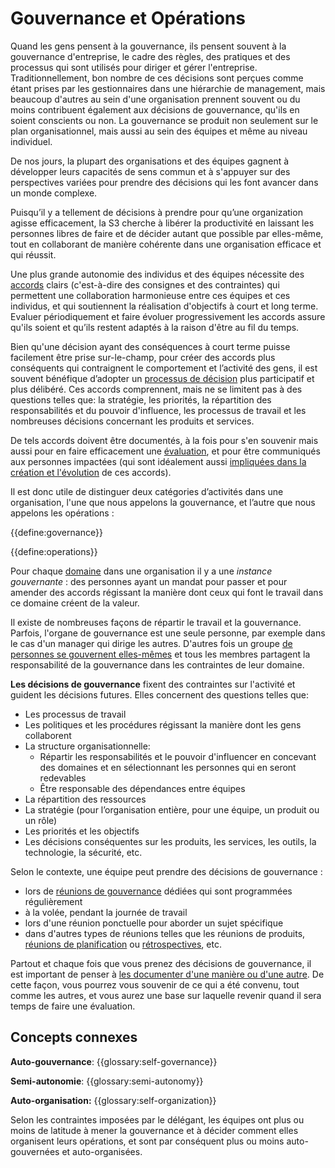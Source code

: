 # Gouvernance et Opérations

Quand les gens pensent à la gouvernance, ils pensent souvent à la gouvernance d'entreprise, le cadre des règles, des pratiques et des processus qui sont utilisés pour diriger et gérer l'entreprise. Traditionnellement, bon nombre de ces décisions sont perçues comme étant prises par les gestionnaires dans une hiérarchie de management, mais beaucoup d'autres au sein d'une organisation prennent souvent ou du moins contribuent également aux décisions de gouvernance, qu'ils en soient conscients ou non. La gouvernance se produit non seulement sur le plan organisationnel, mais aussi au sein des équipes et même au niveau individuel.

De nos jours, la plupart des organisations et des équipes gagnent à développer leurs capacités de sens commun et à s'appuyer sur des perspectives variées pour prendre des décisions qui les font avancer dans un monde complexe.

Puisqu’il y a tellement de décisions à prendre pour qu’une organization agisse efficacement, la S3 cherche à libérer la productivité en laissant les personnes libres de faire et de décider autant que possible par elles-même, tout en collaborant de manière cohérente dans une organisation efficace et qui réussit.

Une plus grande autonomie des individus et des équipes nécessite des [accords](glossary:agreement) clairs (c'est-à-dire des consignes et des contraintes) qui permettent une collaboration harmonieuse entre ces équipes et ces individus, et qui soutiennent la réalisation d'objectifs à court et long terme. Evaluer périodiquement et faire évoluer progressivement les accords assure qu'ils soient et qu’ils restent adaptés à la raison d'être au fil du temps.

Bien qu'une décision ayant des conséquences à court terme puisse facilement être prise sur-le-champ, pour créer des accords plus conséquents qui contraignent le comportement et l’activité des gens, il est souvent bénéfique d’adopter un [processus de décision](section:consent-decision-making) plus participatif et plus délibéré. Ces accords comprennent, mais ne se limitent pas à des questions telles que: la stratégie, les priorités, la répartition des responsabilités et du pouvoir d'influence, les processus de travail et les nombreuses décisions concernant les produits et services.

De tels accords doivent être documentés, à la fois pour s'en souvenir mais aussi pour en faire efficacement une [évaluation](section:evaluate-and-evolve-agreements), et pour être communiqués aux personnes impactées (qui sont idéalement aussi [impliquées dans la création et l'évolution](section:involve-those-affected) de ces accords).

Il est donc utile de distinguer deux catégories d’activités dans une organisation, l'une que nous appelons la gouvernance, et l’autre que nous appelons les opérations :

{{define:governance}}

{{define:operations}}

Pour chaque [domaine](glossary:domain) dans une organisation il y a une *instance gouvernante* : des personnes ayant un mandat pour passer et pour amender des accords régissant la manière dont ceux qui font le travail dans ce domaine créent de la valeur.

Il existe de nombreuses façons de répartir le travail et la gouvernance. Parfois, l'organe de gouvernance est une seule personne, par exemple dans le cas d'un manager qui dirige les autres. D'autres fois un groupe [de personnes se gouvernent elles-mêmes](section:circle) et tous les membres partagent la responsabilité de la gouvernance dans les contraintes de leur domaine.

**Les décisions de gouvernance** fixent des contraintes sur l'activité et guident les décisions futures. Elles concernent des questions telles que: 

- Les processus de travail
- Les politiques et les procédures régissant la manière dont les gens collaborent
- La structure organisationnelle: 
    - Répartir les responsabilités et le pouvoir d'influencer en concevant des domaines et en sélectionnant les personnes qui en seront redevables
    - Être responsable des dépendances entre équipes
- La répartition des ressources
- La stratégie (pour l’organisation entière, pour une équipe, un produit ou un rôle) 
- Les priorités et les objectifs
- Les décisions conséquentes sur les produits, les services, les outils, la technologie, la sécurité, etc.

Selon le contexte, une équipe peut prendre des décisions de gouvernance :

- lors de [réunions de gouvernance](section:governance-meeting) dédiées qui sont programmées régulièrement
- à la volée, pendant la journée de travail
- lors d'une réunion ponctuelle pour aborder un sujet spécifique
- dans d'autres types de réunions telles que les réunions de produits, [réunions de planification](section:planning-and-review-meetings) ou [rétrospectives](section:retrospective), etc.

Partout et chaque fois que vous prenez des décisions de gouvernance, il est important de penser à [les documenter d'une manière ou d'une autre](section:record-agreements). De cette façon, vous pourrez vous souvenir de ce qui a été convenu, tout comme les autres, et vous aurez une base sur laquelle revenir quand il sera temps de faire une évaluation.

## Concepts connexes

**Auto-gouvernance**: {{glossary:self-governance}}

**Semi-autonomie**: {{glossary:semi-autonomy}}

**Auto-organisation:** {{glossary:self-organization}}

Selon les contraintes imposées par le délégant, les équipes ont plus ou moins de latitude à mener la gouvernance et à décider comment elles organisent leurs opérations, et sont par conséquent plus ou moins auto-gouvernées et auto-organisées.